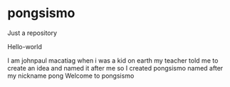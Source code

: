 # pongsismo
Just a repository

Hello-world

I am johnpaul macatiag when i was a kid on earth my teacher told me to create an idea and named it after me so I created pongsismo named after my nickname pong
Welcome to pongsismo
